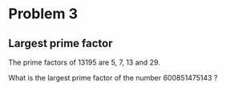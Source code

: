 # Problem 3
## Largest prime factor
The prime factors of 13195 are 5, 7, 13 and 29.



What is the largest prime factor of the number 600851475143 ?

